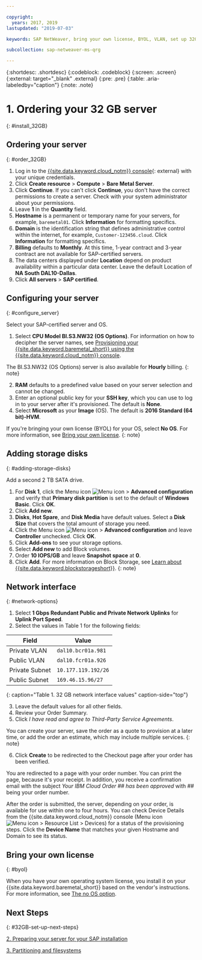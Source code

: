 ```yaml
---

copyright:
  years: 2017, 2019
lastupdated: "2019-07-03"

keywords: SAP NetWeaver, bring your own license, BYOL, VLAN, set up 32GB infrastructure, bare metal server

subcollection: sap-netweaver-ms-qrg

---
```


{:shortdesc: .shortdesc}
{:codeblock: .codeblock}
{:screen: .screen}
{:external: target="_blank" .external}
{:pre: .pre}
{:table: .aria-labeledby="caption"}
{:note: .note}

# 1. Ordering your 32 GB server
{: #install_32GB}

## Ordering your server
{: #order_32GB}

1. Log in to the [{{site.data.keyword.cloud_notm}} console](https://cloud.ibm.com){: external} with your unique credentials.
2. Click **Create resource** > **Compute** > **Bare Metal Server**.
3. Click **Continue**. If you can't click **Continue**, you don't have the correct permissions to create a server. Check with your system administrator about your permissions.
4. Leave **1** in the **Quantity** field.
5. **Hostname** is a permanent or temporary name for your servers, for example, `baremetal01`. Click **Information** for formatting specifics.
6. **Domain** is the identification string that defines administrative control within the internet, for example, `Customer-123456.cloud`. Click **Information** for formatting specifics.
7. **Billing** defaults to **Monthly**. At this time, 1-year contract and 3-year contract are not available for SAP-certified servers.
8. The data centers displayed under **Location** depend on product availability within a particular data center. Leave the default Location of **NA South DAL10-Dallas**.
9. Click **All servers** > **SAP certified**.

## Configuring your server
{: #configure_server}

Select your SAP-certified server and OS.

1. Select **CPU Model BI.S3.NW32 (OS Options)**. For information on how to decipher the server names, see [Provisioning your {{site.data.keyword.baremetal_short}} using the {{site.data.keyword.cloud_notm}} console](/docs/infrastructure/sap-netweaver?topic=sap-netweaver-set_up_infrastructure#using-console).

  The BI.S3.NW32 (OS Options) server is also available for **Hourly** billing.
  {: note}

2. **RAM** defaults to a predefined value based on your server selection and cannot be changed.
3. Enter an optional public key for your **SSH key**, which you can use to log in to your server after it's provisioned. The default is **None**.
4. Select **Microsoft** as your **Image** (OS). The default is **2016 Standard (64 bit)-HVM**.

  If you're bringing your own license (BYOL) for your OS, select **No OS**. For more information, see [Bring your own license](#byol).
  {: note}

## Adding storage disks
{: #adding-storage-disks}

 Add a second 2 TB SATA drive.

1. For **Disk 1**, click the Menu icon ![Menu icon](../../icons/action-menu-icon.svg) > **Advanced configuration** and verify that **Primary disk partition** is set to the default of **Windows Basic**. Click **OK**.
2. Click **Add new**.
3. **Disks**, **Hot Spare**, and **Disk Media** have default values. Select a **Disk Size** that covers the total amount of storage you need.
4. Click the Menu icon ![Menu icon](../../icons/action-menu-icon.svg) > **Advanced configuration** and leave **Controller** unchecked. Click **OK**.
5. Click **Add-ons** to see your storage options.
6. Select **Add new** to add Block volumes.
7. Order **10 IOPS/GB** and leave **Snapshot space** at **0**.
8. Click **Add**.
  For more information on Block Storage, see [Learn about {{site.data.keyword.blockstorageshort}}](/docs/infrastructure/BlockStorage?topic=BlockStorage-About).
  {: note}

## Network interface
{: #network-options}

1. Select **1 Gbps Redundant Public and Private Network Uplinks** for **Uplink Port Speed**.
2. Select the values in Table 1 for the following fields:

|              Field               |      Value              |
| -------------------------------- | ------------------------|
| Private VLAN                     | `dal10.bcr01a.981`      |
| Public VLAN                      | `dal10.fcr01a.926`      |
| Private Subnet                   | `10.177.119.192/26`     |
| Public Subnet                    | `169.46.15.96/27`       |
{: caption="Table 1. 32 GB network interface values" caption-side="top"}  

 3. Leave the default values for all other fields.
 4. Review your Order Summary.
 5. Click _I have read and agree to Third-Party Service Agreements_.

  You can create your server, save the order as a quote to provision at a later time, or add the order an estimate, which may include multiple services.
  {: note}

 6. Click **Create** to be redirected to the Checkout page after your order has been verified.

You are redirected to a page with your order number. You can print the page, because it's your receipt. In addition, you receive a confirmation email with the subject *Your IBM Cloud Order ## has been approved* with ## being your order number.

After the order is submitted, the server, depending on your order, is available for use within one to four hours. You can check Device Details from the {{site.data.keyword.cloud_notm}} console (Menu icon ![Menu icon](../../icons/icon_hamburger.svg) > Resource List > Devices) for a status of the provisioning steps. Click the **Device Name** that matches your given Hostname and Domain to see its status.

## Bring your own license
{: #byol}

When you have your own operating system license, you install it on your {{site.data.keyword.baremetal_short}} based on the vendor's instructions. For more information, see [The no OS option](/docs/bare-metal?topic=bare-metal-bm-no-os#bm-no-os).

## Next Steps
{: #32GB-set-up-next-steps}

  [2. Preparing your server for your SAP installation](/docs/infrastructure/sap-netweaver-ms-qrg?topic=sap-netweaver-ms-qrg-2-preparing-your-server-for-your-sap-installation-32-gb)

  [3. Partitioning and filesystems](/docs/infrastructure/sap-netweaver-ms-qrg?topic=sap-netweaver-ms-qrg-partition_32GB)
